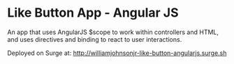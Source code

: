 # Like Button App - Angular JS

An app that uses AngularJS $scope to work within controllers and HTML, and uses directives and binding to react to user interactions.

Deployed on Surge at: http://williamjohnsonjr-like-button-angularjs.surge.sh